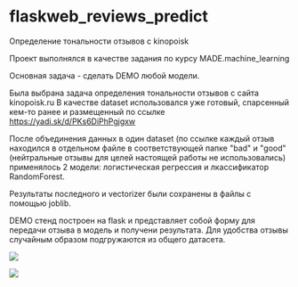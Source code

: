 # flaskweb_reviews_predict
Определение тональности отзывов с kinopoisk

Проект выполнялся в качестве задания по курсу MADE.machine_learning

Основная задача - сделать DEMO любой модели.

Была выбрана задача определения тональности отзывов с сайта kinopoisk.ru
В качестве dataset использовался уже готовый, спарсенный кем-то ранее и размещенный по ссылке https://yadi.sk/d/PKs6DiPhPgjgxw

После объединения данных в один dataset (по ссылке каждый отзыв находился в отдельном файле в соответствующей папке "bad" и "good" (нейтральные отзывы для целей настоящей работы не использовались) применялось 2 модели: логистическая регрессия и лкассификатор RandomForest.

Результаты последного и vectorizer были сохранены в файлы с помощью joblib.

DEMO стенд построен на flask и представляет собой форму для передачи отзыва в модель и получени результата.
Для удобства отзывы случайным образом подгружаются из общего датасета.

![]({{site.baseurl}}/https://cdn1.savepice.ru/uploads/2020/12/26/8d4c0c09c902c197528363b0ff63ee66-full.png)

![]({{site.baseurl}}/https://cdn1.savepice.ru/uploads/2020/12/26/b8ebbede39cc4dc46daa9900e0fb32f7-full.png)